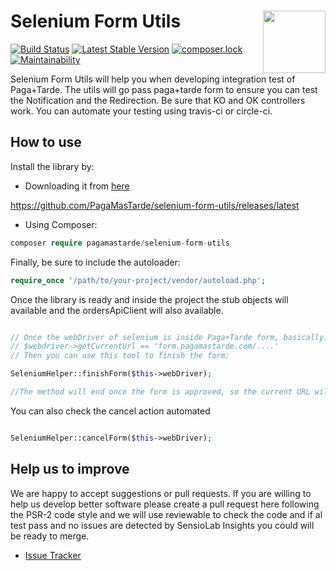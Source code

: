 # Selenium Form Utils <img src="https://pagamastarde.com/img/icons/logo.svg" width="100" align="right">

[![Build Status](https://travis-ci.org/PagaMasTarde/selenium-form-utils.svg?branch=master)](https://travis-ci.org/PagaMasTarde/selenium-form-utils)
[![Latest Stable Version](https://poser.pugx.org/pagamastarde/selenium-form-utils/v/stable)](https://packagist.org/packages/pagamastarde/selenium-form-utils)
[![composer.lock](https://poser.pugx.org/pagamastarde/selenium-form-utils/composerlock)](https://packagist.org/packages/pagamastarde/selenium-form-utils)
[![Maintainability](https://api.codeclimate.com/v1/badges/24375eb9cc615ddcce28/maintainability)](https://codeclimate.com/github/PagaMasTarde/selenium-form-utils/maintainability)

Selenium Form Utils will help you when developing integration test of Paga+Tarde. The utils will go pass paga+tarde form to ensure you can test the Notification and the Redirection.
Be sure that KO and OK controllers work. You can automate your testing using travis-ci or circle-ci.

## How to use

Install the library by:

- Downloading it from [here](https://github.com/PagaMasTarde/selenium-form-utils/releases/latest)

https://github.com/PagaMasTarde/selenium-form-utils/releases/latest

- Using Composer:
```php
composer require pagamastarde/selenium-form-utils
```
Finally, be sure to include the autoloader:
```php
require_once '/path/to/your-project/vendor/autoload.php';
```

Once the library is ready and inside the project the stub objects will available and
the ordersApiClient will also available.

```php

// Once the webDriver of selenium is inside Paga+Tarde form, basically:
// $webdriver->getCurrentUrl == 'form.pagamastarde.com/....'
// Then you can use this tool to finish the form:

SeleniumHelper::finishForm($this->webDriver);

//The method will end once the form is approved, so the current URL will be OK_URL of the order
```

You can also check the cancel action automated

```php

SeleniumHelper::cancelForm($this->webDriver);

```

## Help us to improve

We are happy to accept suggestions or pull requests. If you are willing to help us develop better software
please create a pull request here following the PSR-2 code style and we will use reviewable to check
the code and if al test pass and no issues are detected by SensioLab Insights you could will be ready
to merge.

* [Issue Tracker](https://github.com/PagaMasTarde/selenium-form-utils/issues)
